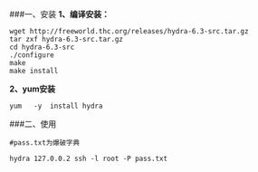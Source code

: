 ###一、安装
**1、编译安装：**


    wget http://freeworld.thc.org/releases/hydra-6.3-src.tar.gz
    tar zxf hydra-6.3-src.tar.gz
    cd hydra-6.3-src
    ./configure
    make
    make install
**2、yum安装**

    yum   -y  install hydra
###二、使用

    #pass.txt为爆破字典
    
    hydra 127.0.0.2 ssh -l root -P pass.txt 
